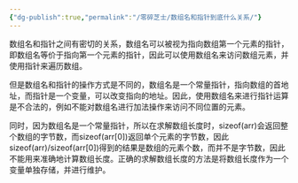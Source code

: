 ```yaml
---
{"dg-publish":true,"permalink":"/零碎芝士/数组名和指针到底什么关系/"}
---
```


数组名和指针之间有密切的关系，数组名可以被视为指向数组第一个元素的指针，即数组名等价于指向第一个元素的指针，因此可以使用数组名来访问数组元素，并使用指针来遍历数组。

但是数组名和指针的操作方式是不同的，数组名是一个常量指针，指向数组的首地址，而指针是一个变量，可以改变指向的地址。因此，使用数组名来进行指针运算是不合法的，例如不能对数组名进行加法操作来访问不同位置的元素。

同时，因为数组名是一个常量指针，所以在求解数组长度时，sizeof(arr)会返回整个数组的字节数，而sizeof(arr[0])返回单个元素的字节数，因此sizeof(arr)/sizeof(arr[0])得到的结果是数组的元素个数，而并不是字节数，因此不能用来准确地计算数组长度。正确的求解数组长度的方法是将数组长度作为一个变量单独存储，并进行维护。